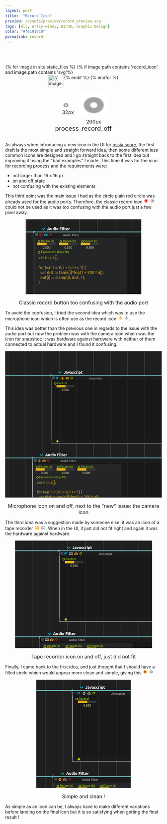 ```yaml
---
layout: post
title:  "Record Icon"
preview: /assets/preview/record_preview.svg
tags: [All, Artsy-wimey, UI/UX, Graphic Design]
color: "#f61919C0"
permalink: record
---
```

<script>
function displayImage(link) {
  document.getElementById("display32").src = link;
  document.getElementById("display").src = link;
  
  const path = link.split('/'); 
  const filename = path[path.length-1];// get only the file name
  const name_without_extension = filename.split('.');
  
  document.getElementById("icon_title").innerHTML = name_without_extension[0];
}
</script>
<div style="text-align: center; width:100%;height:16px; background: url('/assets/record_icon/old_record_off.svg');">
</div>
<div style="text-align: center; width:100%;height:16px; background: url('/assets/record_icon/old_record_on.svg');">
</div>

<br/>

<div class="icon-grid" style="display: flex; flex-wrap: wrap; justify-content: center;">
{% for image in site.static_files %}
    {% if image.path contains 'record_icon' and image.path contains 'svg'%}
<img src="{{ image.path }}" width="50px" height="40px" title="{{ image.path }}" onclick="displayImage(this.src)" style="cursor:pointer;"/>
    {% endif %}
{% endfor %}
</div>

<br/>
<div style="display: flex; justify-content: center; align-items: center; flex-wrap: wrap;">
    <figure style="padding: 1em; margin: 0;">
        <img id="display32" src="assets/record_icon/process_record_off.svg" width="25px" height="20px"/>
        <figcaption id="caption_small" style="text-align:center; font-size: 16px;">32px</figcaption>
    </figure>
    <figure style="margin: 0;">
        <img id="display" src="assets/record_icon/process_record_off.svg" width="100px" height="80px"/>
        <figcaption id="caption" style="text-align:center; font-size: 16px;">200px</figcaption>
    </figure>
</div>
<figcaption id="icon_title" style="text-align:center; font-size: 20px;">process_record_off</figcaption>
<br/>

As always when introducing a new icon in the UI for [ossia score](https://github.com/OSSIA/score), the first draft is the most simple and straight forward idea, then some different less common icons are designed and I go straight back to the first idea but improving it using the "bad examples" I made. 
This time it was for the icon for recording process and the requirements were:
* not larger than 16 x 16 px
* on and off state
* not confusing with the existing elements
 
This third point was the main issue I had as the circle plain red circle was already used for the audio ports. Therefore, the classic record icon <img id="display32" src="assets/record_icon/old_record_on.svg" width="16px" height="16px"/> <img id="display32" src="assets/record_icon/old_record_off.svg" width="16px" height="16px"/> could not be used as it was too confusing with the audio port just a few pixel away.

<p align="center">
        <img id="display32" src="assets/record_icon/ui/old_ui.png"/>
        <figcaption id="caption_small" style="text-align:center; font-size: 16px;">Classic record button too confusing with the audio port</figcaption>
</p>

To avoid the confusion, I tried the second idea which was to use the microphone icon which is often use as the record icon <img id="display32" src="assets/record_icon/mic_record_on.svg" width="16px" height="16px"/> <img id="display32" src="assets/record_icon/mic_record_off.svg" width="16px" height="16px"/>.

This idea was better than the previous one in regards to the issue with the audio port but now the problem was with the camera icon which was the icon for snapshot: it was hardware against hardware with neither of them connected to actual hardware and I found it confusing.

<p align="center">
        <img id="display32" src="assets/record_icon/ui/mic_ui.png"/>
        <figcaption id="caption_small" style="text-align:center; font-size: 16px;">Microphone icon on and off, next to the "new" issue: the camera icon</figcaption>
</p>

The third idea was a suggestion made by someone else: it was an icon of a tape recorder <img id="display32" src="assets/record_icon/tape_record_on.svg" width="16px" height="16px"/> <img id="display32" src="assets/record_icon/tape_record_off.svg" width="16px" height="16px"/>. When in the UI, it just did not fit right and again it was the hardware against hardware.

<p align="center">
        <img id="display32" src="assets/record_icon/ui/tape_ui.png"/>
        <figcaption id="caption_small" style="text-align:center; font-size: 16px;">Tape recorder icon on and off, just did not fit</figcaption>
</p>

Finally, I came back to the first idea, and just thought that I should have a filled circle which would appear more clean and simple, giving this <img id="display32" src="assets/record_icon/process_record_on.svg" width="16px" height="16px"/> <img id="display32" src="assets/record_icon/process_record_off.svg" width="16px" height="16px"/>

<p align="center">
        <img id="display32" src="assets/record_icon/ui/ui.png"/>
        <figcaption id="caption_small" style="text-align:center; font-size: 16px;">Simple and clean !</figcaption>
</p>

As simple as an icon can be, I always have to make different variations before landing on the final icon but it is so satisfying when getting the final result ! 



<div style="text-align: center; width:100%;height:16px; background: url('/assets/record_icon/process_record_off.svg');">
</div>
<div style="text-align: center; width:100%;height:16px; background: url('/assets/record_icon/process_record_on.svg');">
</div>
